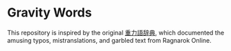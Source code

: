 # Gravity Words

This repository is inspired by the original [重力語辞典](https://www.geocities.jp/gmx_improve/rags3.htm), which documented the amusing typos, mistranslations, and garbled text from Ragnarok Online.
